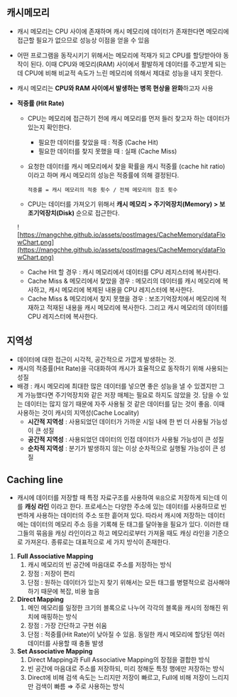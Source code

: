 ## 캐시메모리

- 캐시 메모리는 CPU 사이에 존재하며 캐시 메모리에 데이터가 존재한다면 메모리에 접근할 필요가 없으므로 성능상 이점을 얻을 수 있음
- 어떤 프로그램을 동작시키기 위해서는 메모리에 적재가 되고 CPU를 할당받아야 동작이 된다. 
이때 CPU와 메모리(RAM) 사이에서 활발하게 데이터를 주고받게 되는데 CPU에 비해 비교적 속도가 느린 메모리에 의해서 제대로 성능을 내지 못한다.
- 캐시 메모리는 **CPU와 RAM 사이에서 발생하는 병목 현상을 완화**하고자 사용
- **적중률 (Hit Rate)**
    - CPU는 메모리에 접근하기 전에 캐시 메모리를 먼저 들러 찾고자 하는 데이터가 있는지 확인한다.
        - 필요한 데이터를 찾았을 때 : 적중 (Cache Hit)
        - 필요한 데이터를 찾지 못했을 때 : 실패 (Cache Miss)
    - 요청한 데이터를 캐시 메모리에서 찾을 확률을 캐시 적중률 (cache hit ratio)이라고 하며 캐시 메모리의 성능은 적중률에 의해 결정된다.
        
        `적중률 = 캐시 메모리의 적중 횟수 / 전체 메모리의 참조 횟수`
        
    - CPU는 데이터를 가져오기 위해서 **캐시 메모리 > 주기억장치(Memory) > 보조기억장치(Disk)** 순으로 접근한다.
    
    ![https://mangchhe.github.io/assets/postImages/CacheMemory/dataFlowChart.png](https://mangchhe.github.io/assets/postImages/CacheMemory/dataFlowChart.png)
    
    - Cache Hit 할 경우 : 캐시 메모리에서 데이터를 CPU 레지스터에 복사한다.
    - Cache Miss & 메모리에서 찾았을 경우 : 메모리의 데이터를 캐시 메모리에 복사하고, 캐시 메모리에 복제된 내용을 CPU 레지스터에 복사한다.
    - Cache Miss & 메모리에서 찾지 못했을 경우 : 보조기억장치에서 메모리에 적재하고 적재된 내용을 캐시 메모리에 복사한다. 그리고 캐시 메모리의 데이터를 CPU 레지스터에 복사한다.
    

## 지역성

- 데이터에 대한 접근이 시각적, 공간적으로 가깝게 발생하는 것.
- 캐시의 적중률(Hit Rate)을 극대화하여 캐시가 효율적으로 동작하기 위해 사용되는 성질
- 배경 : 캐시 메모리에 최대한 많은 데이터를 넣으면 좋은 성능을 낼 수 있겠지만 그게 가능했다면 주기억장치와 같은 저장 매체는 필요로 하지도 않았을 것. 담을 수 있는 데이터는 많지 않기 때문에 자주 사용될 것 같은 데이터를 담는 것이 좋음. 이때 사용하는 것이 캐시의 지역성(Cache Locality)
    - **시간적 지역성** : 사용되었던 데이터가 가까운 시일 내에 한 번 더 사용될 가능성이 큰 성질
    - **공간적 지역성** : 사용되었던 데이터의 인접 데이터가 사용될 가능성이 큰 성질
    - **순차적 지역성** : 분기가 발생하지 않는 이상 순차적으로 실행될 가능성이 큰 성질

## ****Caching line****

- 캐시에 데이터를 저장할 때 특정 자료구조를 사용하여 `묶음`으로 저장하게 되는데 이를 **캐싱 라인** 이라고 한다. 프로세스는 다양한 주소에 있는 데이터를 사용하므로 빈번하게 사용하는 데이터의 주소 또한 흩어져 있다. 따라서 캐시에 저장하는 데이터에는 데이터의 메모리 주소 등을 기록해 둔 태그를 달아놓을 필요가 있다. 이러한 태그들의 묶음을 캐싱 라인이라고 하고 메모리로부터 가져올 때도 캐싱 라인을 기준으로 가져온다. 종류로는 대표적으로 세 가지 방식이 존재한다.
1. **Full Associative Mapping**
    1. 캐시 메모리의 빈 공간에 마음대로 주소를 저장하는 방식
    2. 장점 : 저장이 편리
    3. 단점 : 원하는 데이터가 있는지 찾기 위해서는 모든 태그를 병렬적으로 검사해야 하기 때문에 복잡, 비용 높음
2. **Direct Mapping**
    1. 메인 메모리를 일정한 크기의 블록으로 나누어 각각의 블록을 캐시의 정해진 위치에 매핑하는 방식
    2. 장점 : 가장 간단하고 구현 쉬움
    3. 단점 : 적중률(Hit Rate)이 낮아질 수 있음. 동일한 캐시 메모리에 할당된 여러 데이터를 사용할 때 충돌 발생
3. **Set Associative Mapping**
    1. Direct Mapping과 Full Associative Mapping의 장점을 결합한 방식
    2. 빈 공간에 마음대로 주소를 저장하되, 미리 정해둔 특정 행에만 저장하는 방식
    3. Direct에 비해 검색 속도는 느리지만 저장이 빠르고, Full에 비해 저장이 느리지만 검색이 빠름 ⇒ 주로 사용하는 방식
